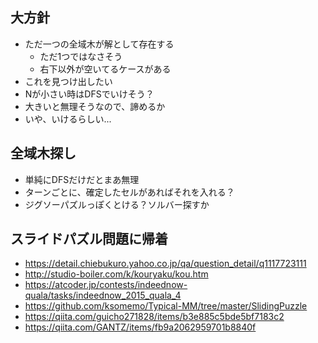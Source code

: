## 大方針
- ただ一つの全域木が解として存在する
  - ただ1つではなさそう
  - 右下以外が空いてるケースがある
- これを見つけ出したい
- Nが小さい時はDFSでいけそう？
- 大きいと無理そうなので、諦めるか
- いや、いけるらしい...

## 全域木探し
- 単純にDFSだけだとまあ無理
- ターンごとに、確定したセルがあればそれを入れる？
- ジグソーパズルっぽくとける？ソルバー探すか

## スライドパズル問題に帰着
- https://detail.chiebukuro.yahoo.co.jp/qa/question_detail/q1117723111
- http://studio-boiler.com/k/kouryaku/kou.htm
- https://atcoder.jp/contests/indeednow-quala/tasks/indeednow_2015_quala_4
- https://github.com/ksomemo/Typical-MM/tree/master/SlidingPuzzle
- https://qiita.com/guicho271828/items/b3e885c5bde5bf7183c2
- https://qiita.com/GANTZ/items/fb9a2062959701b8840f
